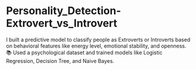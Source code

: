 # Personality_Detection-Extrovert_vs_Introvert
I built a predictive model to classify people as Extroverts or Introverts based on behavioral features like energy level, emotional stability, and openness.  📚 Used a psychological dataset and trained models like Logistic Regression, Decision Tree, and Naive Bayes.
